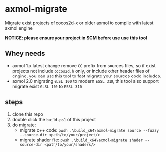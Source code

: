 # axmol-migrate

Migrate exist projects of cocos2d-x or older axmol to compile with latest axmol engine

**NOTICE: please ensure your project in SCM before use use this tool**

## Whey needs

- axmol 1.x latest change remove `CC` prefix from sources files, so if exist projects not include `cocos2d.h` only, or include 
other header files of engine, you can use this tool to fast migrate your sources code includes.
- axmol 2.0 migrating `GLSL 100` to modern `ESSL 310`, this tool also support migrate exist `GLSL 100` to `ESSL 310`

## steps

1. clone this repo
2. double click the `build.ps1` of this project
3. do migrate:
    - migrate c++ code: `pwsh .\build_x64\axmol-migrate source --fuzzy --source-dir <path/to/your/project/>`
    - migrate shader file: `pwsh .\build_x64\axmol-migrate shader --source-dir <path/to/your/shaders/>`
